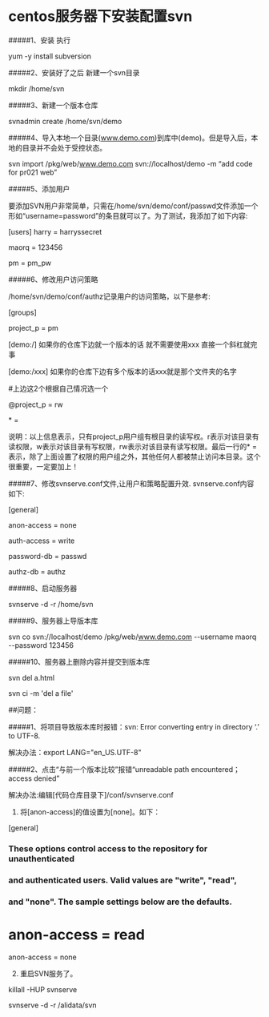 # centos服务器下安装配置svn #
#####1、安装 执行

yum -y install subversion 

#####2、安装好了之后 新建一个svn目录

mkdir /home/svn

#####3、新建一个版本仓库

svnadmin create /home/svn/demo

#####4、导入本地一个目录(www.demo.com)到库中(demo)。但是导入后，本地的目录并不会处于受控状态。

svn import /pkg/web/www.demo.com svn://localhost/demo -m “add code for pr021 web”

#####5、添加用户

要添加SVN用户非常简单，只需在/home/svn/demo/conf/passwd文件添加一个形如“username=password”的条目就可以了。为了测试，我添加了如下内容:

[users]
harry = harryssecret

maorq = 123456

pm = pm_pw

#####6、修改用户访问策略

/home/svn/demo/conf/authz记录用户的访问策略，以下是参考:

[groups]

project_p = pm

[demo:/] 如果你的仓库下边就一个版本的话 就不需要使用xxx 直接一个斜杠就完事

[demo:/xxx] 如果你的仓库下边有多个版本的话xxx就是那个文件夹的名字

\#上边这2个根据自己情况选一个

@project_p = rw

\* =

说明：以上信息表示，只有project_p用户组有根目录的读写权。r表示对该目录有读权限，w表示对该目录有写权限，rw表示对该目录有读写权限。最后一行的* =表示，除了上面设置了权限的用户组之外，其他任何人都被禁止访问本目录。这个很重要，一定要加上！

#####7、修改svnserve.conf文件,让用户和策略配置升效.
svnserve.conf内容如下:

[general]

anon-access = none

auth-access = write

password-db = passwd

authz-db =  authz

#####8、启动服务器

svnserve -d -r /home/svn

#####9、服务器上导版本库

svn co svn://localhost/demo  /pkg/web/www.demo.com --username maorq --password 123456

#####10、服务器上删除内容并提交到版本库

svn del a.html

svn ci -m 'del a file'


##问题：

#####1、将项目导致版本库时报错：svn: Error converting entry in directory ‘.’ to UTF-8.

解决办法：export LANG="en_US.UTF-8"

#####2、点击“与前一个版本比较”报错“unreadable path encountered； access denied”

解决办法:编辑[代码仓库目录下]/conf/svnserve.conf

1. 将[anon-access]的值设置为[none]。如下：

[general]

### These options control access to the repository for unauthenticated
### and authenticated users.  Valid values are "write", "read",
### and "none".  The sample settings below are the defaults.

# anon-access = read

anon-access = none

2. 重启SVN服务了。

killall -HUP svnserve

svnserve -d -r /alidata/svn



